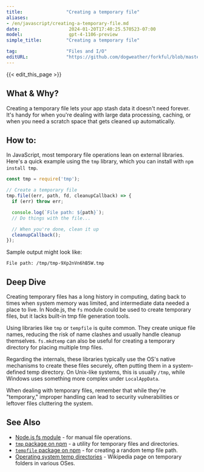 ```yaml
---
title:                "Creating a temporary file"
aliases:
- /en/javascript/creating-a-temporary-file.md
date:                  2024-01-20T17:40:25.570523-07:00
model:                 gpt-4-1106-preview
simple_title:         "Creating a temporary file"

tag:                  "Files and I/O"
editURL:              "https://github.com/dogweather/forkful/blob/master/content/en/javascript/creating-a-temporary-file.md"
---
```


{{< edit_this_page >}}

## What & Why?

Creating a temporary file lets your app stash data it doesn't need forever. It's handy for when you're dealing with large data processing, caching, or when you need a scratch space that gets cleaned up automatically.

## How to:

In JavaScript, most temporary file operations lean on external libraries. Here's a quick example using the `tmp` library, which you can install with `npm install tmp`.

```javascript
const tmp = require('tmp');

// Create a temporary file
tmp.file((err, path, fd, cleanupCallback) => {
  if (err) throw err;

  console.log(`File path: ${path}`);
  // Do things with the file...

  // When you're done, clean it up
  cleanupCallback();
});
```

Sample output might look like:

```
File path: /tmp/tmp-9Xp2nVn6hB5W.tmp
```

## Deep Dive

Creating temporary files has a long history in computing, dating back to times when system memory was limited, and intermediate data needed a place to live. In Node.js, the `fs` module could be used to create temporary files, but it lacks built-in tmp file generation tools.

Using libraries like `tmp` or `tempfile` is quite common. They create unique file names, reducing the risk of name clashes and usually handle cleanup themselves. `fs.mkdtemp` can also be useful for creating a temporary directory for placing multiple tmp files.

Regarding the internals, these libraries typically use the OS's native mechanisms to create these files securely, often putting them in a system-defined temp directory. On Unix-like systems, this is usually `/tmp`, while Windows uses something more complex under `LocalAppData`.

When dealing with temporary files, remember that while they're "temporary," improper handling can lead to security vulnerabilities or leftover files cluttering the system.

## See Also

- [Node.js fs module](https://nodejs.org/api/fs.html) - for manual file operations.
- [`tmp` package on npm](https://www.npmjs.com/package/tmp) - a utility for temporary files and directories.
- [`tempfile` package on npm](https://www.npmjs.com/package/tempfile) - for creating a random temp file path.
- [Operating system temp directories](https://en.wikipedia.org/wiki/Temporary_folder) - Wikipedia page on temporary folders in various OSes.
